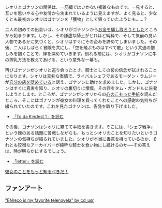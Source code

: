 <!-- title: 彼は彼女を直せるのか？ -->
<!-- relationship: Business -->

シオリとゴナソンの関係は、一筋縄ではいかない複雑なものです。一見すると、互いを思いやる心や友情から生まれているように見えますが、よく見ると、少なくとも最初のシオリはゴナソンを「獲物」として狙っていたようにも……？

二人の初めての出会いは、シオリがゴナソンから[お金を騙し取ろうとした](https://youtu.be/CPT2cj934-I?t=9251)ところから始まります。しかし、その謙虚な騎士がどれほど純粋で、そして気前の良い人物であるかに気づくと、シオリはすぐにその企みを諦めてしまいました。その後、二人はしばらく冒険を共にし、「空を飛ぶものはすべて敵」という共通の憎しみを抱くことで、絆を深めていきます。別れる前には、シオリがゴナソンに牛の搾乳方法を教えてあげる、という意外な一幕も。

再びゴナソンがシオリと巡り会ったとき、騎士としての彼の信念が試されることになります。シオリは真剣な表情で、ライバルシェフであるモーダン・ラムジーが[自分の店を貶めている](https://youtu.be/CPT2cj934-I?t=12331)と訴え、ゴナソンに助けを求めました。しかし、ゴナソンはすぐに真実を知り、シオリの裏切りに憤慨。その罪をタム・ガンドルに告発しようとします。ところが、ゴナソンがシオリからの[心のこもった手紙](https://youtu.be/CPT2cj934-I?t=13233)を読んだところ、そこにはゴナソンが彼女の料理を買ってくれたことへの感謝の気持ちが綴られていたのです。これを見たゴナソンは、告発を取り下げました。

- [「To da Kindest 1」を読む](#text:to-da-kindest-1)

その後、ゴナソンはシオリに宛てて手紙を書きます。そこには、「シェフ戦争」という棘のある話題に苦戦しながらも、もっとシオリのことを知りたいというゴナソンの気持ちが綴られていました。シオリが本当に善意を持っているのか、それとも狡猾なアーカイバーが純粋な騎士を食い物にし続けるのか──その答えは、時が明らかにするでしょう。

- [「letter」を読む](#text:letter)

[彼女のことをもっと知るべきだ！](#embed:https://youtu.be/CPT2cj934-I?t=15101)

## ファンアート

["ENreco is my favorite telenovela" by cd_usr](https://x.com/cd_usr/status/1921362193527845250)